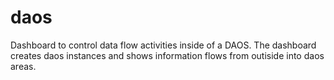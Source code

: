 # daos
Dashboard to control data flow activities inside of a DAOS. 
The dashboard creates daos instances and shows information flows from outiside into daos areas.
